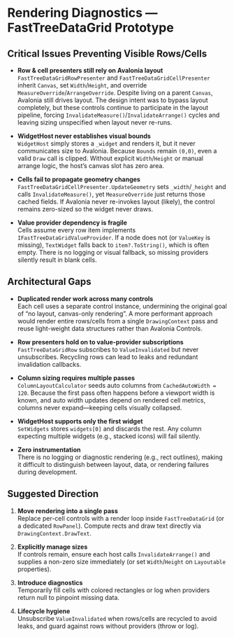# Rendering Diagnostics — FastTreeDataGrid Prototype

## Critical Issues Preventing Visible Rows/Cells
- **Row & cell presenters still rely on Avalonia layout**  
  `FastTreeDataGridRowPresenter` and `FastTreeDataGridCellPresenter` inherit `Canvas`, set `Width`/`Height`, and override `MeasureOverride`/`ArrangeOverride`. Despite living on a parent `Canvas`, Avalonia still drives layout. The design intent was to bypass layout completely, but these controls continue to participate in the layout pipeline, forcing `InvalidateMeasure()`/`InvalidateArrange()` cycles and leaving sizing unspecified when layout never re-runs.

- **WidgetHost never establishes visual bounds**  
  `WidgetHost` simply stores a `_widget` and renders it, but it never communicates size to Avalonia. Because `Bounds` remain `(0,0)`, even a valid `Draw` call is clipped. Without explicit `Width`/`Height` or manual arrange logic, the host’s canvas slot has zero area.

- **Cells fail to propagate geometry changes**  
  `FastTreeDataGridCellPresenter.UpdateGeometry` sets `_width`/`_height` and calls `InvalidateMeasure()`, yet `MeasureOverride` just returns those cached fields. If Avalonia never re-invokes layout (likely), the control remains zero-sized so the widget never draws.

- **Value provider dependency is fragile**  
  Cells assume every row item implements `IFastTreeDataGridValueProvider`. If a node does not (or `ValueKey` is missing), `TextWidget` falls back to `item?.ToString()`, which is often empty. There is no logging or visual fallback, so missing providers silently result in blank cells.


## Architectural Gaps
- **Duplicated render work across many controls**  
  Each cell uses a separate control instance, undermining the original goal of “no layout, canvas-only rendering”. A more performant approach would render entire rows/cells from a single `DrawingContext` pass and reuse light-weight data structures rather than Avalonia Controls.

- **Row presenters hold on to value-provider subscriptions**  
  `FastTreeDataGridRow` subscribes to `ValueInvalidated` but never unsubscribes. Recycling rows can lead to leaks and redundant invalidation callbacks.

- **Column sizing requires multiple passes**  
  `ColumnLayoutCalculator` seeds auto columns from `CachedAutoWidth = 120`. Because the first pass often happens before a viewport width is known, and auto width updates depend on rendered cell metrics, columns never expand—keeping cells visually collapsed.

- **WidgetHost supports only the first widget**  
  `SetWidgets` stores `widgets[0]` and discards the rest. Any column expecting multiple widgets (e.g., stacked icons) will fail silently.

- **Zero instrumentation**  
  There is no logging or diagnostic rendering (e.g., rect outlines), making it difficult to distinguish between layout, data, or rendering failures during development.


## Suggested Direction
1. **Move rendering into a single pass**  
   Replace per-cell controls with a render loop inside `FastTreeDataGrid` (or a dedicated `RowPanel`). Compute rects and draw text directly via `DrawingContext.DrawText`.

2. **Explicitly manage sizes**  
   If controls remain, ensure each host calls `InvalidateArrange()` and supplies a non-zero size immediately (or set `Width`/`Height` on `Layoutable` properties).

3. **Introduce diagnostics**  
   Temporarily fill cells with colored rectangles or log when providers return null to pinpoint missing data.

4. **Lifecycle hygiene**  
   Unsubscribe `ValueInvalidated` when rows/cells are recycled to avoid leaks, and guard against rows without providers (throw or log).
